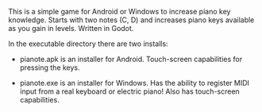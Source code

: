 This is a simple game for Android or Windows to increase piano key knowledge. Starts with two notes (C, D) and increases piano keys available as you gain in levels. Written in Godot.

In the executable directory there are two installs:

- pianote.apk is an installer for Android. Touch-screen capabilities for pressing the keys.

- pianote.exe is an installer for Windows. Has the ability to register MIDI input from a real keyboard or electric piano! Also has touch-screen capabilities.
